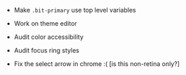 - Make `.bit-primary` use top level variables

- Work on theme editor

- Audit color accessibility

- Audit focus ring styles

- Fix the select arrow in chrome :( [is this non-retina only?]
